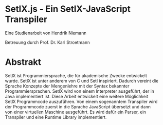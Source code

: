 # SetlX.js - Ein SetlX-JavaScript Transpiler
Eine Studienarbeit von Hendrik Niemann

Betreuung durch Prof. Dr. Karl Stroetmann

# Abstrakt

SetlX ist Programmiersprache, die für akademische Zwecke entwickelt wurde. SetlX ist unter anderem von C und Setl inspiriert. Dadurch vereint die Sprache Konzepte der Mengenlehre mit der Syntax bekannter Programmiersprachen. SetlX wird von einem Interpreter ausgeführt, der in Java implementiert ist. Diese Arbeit entwickelt eine weitere Möglichkeit SetlX Programmcode auszuführen. Von einem sogenanntem Transpiler wird der Programmcode zuerst in die Sprache JavaScript übersetzt und dann von einer virtuellen Maschine ausgeführt. Es wird dafür ein Parser, ein Transpiler und eine Runtime Library implementiert.
